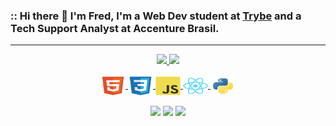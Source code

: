 ### :: Hi there 👋 I'm Fred, I'm a Web Dev student at [Trybe](https://betrybe.com) and a Tech Support Analyst at Accenture Brasil.

---

<div align="center">
  <a href="https://github.com/Virkkunen">
  <img height="180em" src="https://github-readme-stats.vercel.app/api?username=Virkkunen&show_icons=true&theme=rose_pine&include_all_commits=true&count_private=true"/>
  <img height="180em" src="https://github-readme-stats.vercel.app/api/top-langs/?username=Virkkunen&layout=compact&langs_count=7&theme=rose_pine"/>
</div>
<br>
<div align="center">
  <img align="center" alt="HTML" height="30" width="40" src="https://raw.githubusercontent.com/devicons/devicon/master/icons/html5/html5-original.svg">
  <img align="center" alt="CSS" height="30" width="40" src="https://raw.githubusercontent.com/devicons/devicon/master/icons/css3/css3-original.svg">
  <img align="center" alt="JS" height="30" width="40" src="https://raw.githubusercontent.com/devicons/devicon/master/icons/javascript/javascript-original.svg">
  <img align="center" alt="React" height="30" width="40" src="https://raw.githubusercontent.com/devicons/devicon/master/icons/react/react-original.svg">
  <img align="center" alt="Python" height="30" width="40" src="https://raw.githubusercontent.com/devicons/devicon/master/icons/python/python-original.svg">
</div>
<br>
<div align="center">
 <a href="https://t.me/vrkknn" target="_blank"><img src="https://img.shields.io/badge/-Telegram-26A5E4?style=for-the-badge&logo=telegram&logoColor=white" target="_blank"></a>
 <a href = "mailto:vrkknn@vrkknn.net"><img src="https://img.shields.io/badge/-Mail-8B89CC?style=for-the-badge&logo=protonmail&logoColor=white" target="_blank"></a>
 <a href="https://www.linkedin.com/in/fredalmeida-" target="_blank"><img src="https://img.shields.io/badge/-LinkedIn-%230077B5?style=for-the-badge&logo=linkedin&logoColor=white" target="_blank"></a> 
</div>
